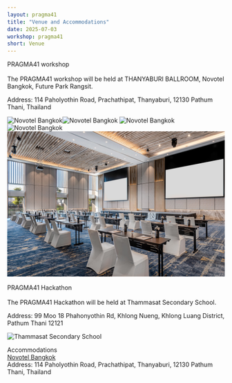 ```yaml
---
layout: pragma41
title: "Venue and Accommodations"
date: 2025-07-03
workshop: pragma41
short: Venue
---
```


<div class="border41">PRAGMA41 workshop</div>
<br>
The PRAGMA41 workshop will be held at THANYABURI BALLROOM, Novotel Bangkok, Future Park Rangsit.

Address: 114 Paholyothin Road, Prachathipat, Thanyaburi, 12130 Pathum Thani, Thailand

<img src="https://www.ahstatic.com/photos/b346_ho_00_p_2048x1536.jpg" alt="Novotel Bangkok" width="350"><img src="https://www.ahstatic.com/photos/b346_ho_06_p_2048x1536.jpg" alt="Novotel Bangkok" width="350">
<img src="https://www.ahstatic.com/photos/b346_ro_05_p_2048x1536.jpg" alt="Novotel Bangkok" width="350"><img src="https://www.ahstatic.com/photos/b346_sw_02_p_2048x1536.jpg" alt="Novotel Bangkok" width="350">
<img src="https://raw.githubusercontent.com/pragmagrid/pragmagrid.github.io/refs/heads/master/images/pragma41/THANYABURI_BALLROOM.jpg" alt="THANYABURI BALLROOM" width="700">

<div class="border41">PRAGMA41 Hackathon</div>
<br>
The PRAGMA41 Hackathon will be held at Thammasat Secondary School.

Address: 99 Moo 18 Phahonyothin Rd, Khlong Nueng, Khlong Luang District, Pathum Thani 12121

<img src="https://www.salika.co/wp-content/uploads/2022/02/satit-thammasat-university-dream-school-6.webp" alt="Thammasat Secondary School" width="700"> <br>

<div class="border41">Accommodations</div>
<a href="https://all.accor.com/hotel/B346/index.en.shtml?utm_term=mar&gclid=Cj0KCQjwzOvEBhDVARIsADHfJJTM8iwdH_KyBeccaZQfeikXXrIPYW9YVXI4mI0Ipz4yhlOgdVxcx8EaAsxPEALw_wcB&utm_campaign=ppc-nov-mar-goo-th-en-th-exa-sear-th&utm_medium=cpc&utm_content=th-en-TH-V4991&utm_source=google">Novotel Bangkok</a><br>
Address: 114 Paholyothin Road, Prachathipat, Thanyaburi, 12130 Pathum Thani, Thailand
